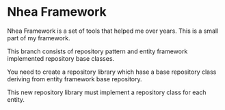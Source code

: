 Nhea Framework
====

Nhea Framework is a set of tools that helped me over years. This is a small part of my framework. 

This branch consists of repository pattern and entity framework implemented repository base classes.

You need to create a repository library which hase a base repository class deriving from entity framework base repository.

This new repository library must implement a repository class for each entity.


